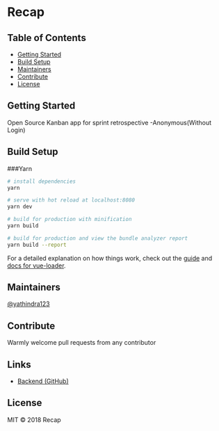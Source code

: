 # Recap

## Table of Contents
- [Getting Started](#getting-started)
- [Build Setup](#build-setup)
- [Maintainers](#maintainers)
- [Contribute](#contribute)
- [License](#license)

## Getting Started

Open Source Kanban app for sprint retrospective -Anonymous(Without Login)

## Build Setup

###Yarn

``` bash
# install dependencies
yarn

# serve with hot reload at localhost:8080
yarn dev

# build for production with minification
yarn build

# build for production and view the bundle analyzer report
yarn build --report
```

For a detailed explanation on how things work, check out the [guide](http://vuejs-templates.github.io/webpack/) and [docs for vue-loader](http://vuejs.github.io/vue-loader).

## Maintainers

[@yathindra123](https://github.com/yathindra123)

## Contribute

Warmly welcome pull requests from any contributor

## Links

- [Backend (GitHub)](https://github.com/yathindra123/recap-be)

## License

MIT © 2018 Recap
